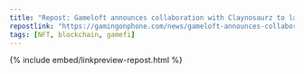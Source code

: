 ```yaml
---
title: "Repost: Gameloft announces collaboration with Claynosaurz to launch a brand new mobile game"
repostlink: "https://gamingonphone.com/news/gameloft-announces-collaboration-with-claynosaurz-to-launch-a-brand-new-mobile-game/"
tags: [NFT, blockchain, gamefi]
---
```


{% include embed/linkpreview-repost.html %}
